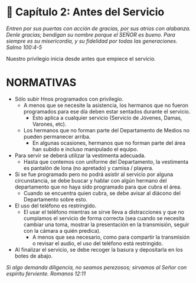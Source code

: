 # 📖 Capítulo 2: Antes del Servicio
*Entren por sus puertas con acción de gracias, por sus atrios con alabanza. Denle gracias; bendigan su nombre porque el SEÑOR es bueno. Para siempre es su misericordia, y su fidelidad por todas las generaciones.
Salmo 100:4-5*

Nuestro privilegio inicia desde antes que empiece el servicio. 

# NORMATIVAS
* Sólo subir Hnos programados con privilegio.
  * A menos que se necesite la asistencia, los hermanos que no fueron programados para ese día deben estar sentados durante el servicio.
    * Esto aplica a cualquier servicio (Servicio de Jóvenes, Damas, Varones, etc).
  * Los hermanos que no forman parte del Departamento de Medios no pueden permanecer arriba.
    * En algunas ocasiones, hermanos que no forman parte del área han subido e incluso manipulado el equipo.
* Para servir se deberá utilizar la vestimenta adecuada.
  * Hasta que contemos con uniforme del Departamento, la vestimenta es pantalón de lona (no apretado) y camisa / playera.
* Si se fue programado pero no podrá asistir al servicio por alguna circunstancia, se debe buscar y hablar con algún hermano del departamento que no haya sido programado para que cubra el área.
  * Cuando se encuentra quien cubra, se debe avisar al diácono del Departamento sobre esto.
* El uso del teléfono es restringido.
  * El usar el teléfono mientras se sirve lleva a distracciones y que no cumplamos el servicio de forma correcta (sea cuando se necesita cambiar una toma, mostrar la presentación en la transmisión, seguir con la cámara a quién predica).
    * A menos que sea necesario, como para compartir la transmisión o revisar el audio, el uso del teléfono está restringido.
* Al finalizar el servicio, se debe recoger la basura y depositarla en los botes de abajo.


*Si algo demanda diligencia, no seamos perezosos; sirvamos al Señor con espíritu ferviente.
Romanos 12:11*
